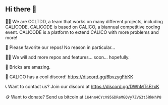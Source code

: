 ## Hi there 👋


🙋‍♀️ We are CCLTDD, a team that works on many different projects, including CALICODE. CALICODE is based on CALICO, a biannual competitive coding event. CALICODE is a platform to extend CALICO with more problems and more!

🌈 Please favorite our repos! No reason in particular...

👩‍💻 We will add more repos and features... soon... hopefully.

🧱 Bricks are amazing.

🧙 CALICO has a cool discord! https://discord.gg/6bvzygFbKK 

📞 Want to contact us? Join our discord at https://discord.gg/DWhMTsEzxK 

🪙 Want to donate? Send us bitcoin at `1K4nm4CYcV95GDReMGQVy7ZVG3t5RkNhP8`

